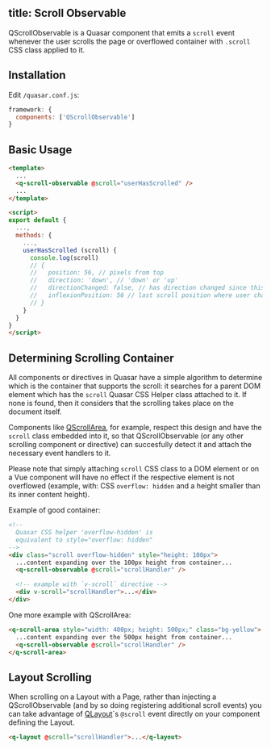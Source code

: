 title: Scroll Observable
---
QScrollObservable is a Quasar component that emits a `scroll` event whenever the user scrolls the page or overflowed container with `.scroll` CSS class applied to it.

## Installation
Edit `/quasar.conf.js`:
```js
framework: {
  components: ['QScrollObservable']
}
```

## Basic Usage
```html
<template>
  ...
  <q-scroll-observable @scroll="userHasScrolled" />
  ...
</template>

<script>
export default {
  ...,
  methods: {
    ...,
    userHasScrolled (scroll) {
      console.log(scroll)
      // {
      //   position: 56, // pixels from top
      //   direction: 'down', // 'down' or 'up'
      //   directionChanged: false, // has direction changed since this handler was called?
      //   inflexionPosition: 56 // last scroll position where user changed scroll direction
      // }
    }
  }
}
</script>
```

## Determining Scrolling Container
All components or directives in Quasar have a simple algorithm to determine which is the container that supports the scroll: it searches for a parent DOM element which has the `scroll` Quasar CSS Helper class attached to it. If none is found, then it considers that the scrolling takes place on the document itself.

Components like [QScrollArea](/components/scroll-area.html), for example, respect this design and have the `scroll` class embedded into it, so that QScrollObservable (or any other scrolling component or directive) can succesfully detect it and attach the necessary event handlers to it.

Please note that simply attaching `scroll` CSS class to a DOM element or on a Vue component will have no effect if the respective element is not overflowed (example, with: CSS `overflow: hidden` and a height smaller than its inner content height).

Example of good container:
```html
<!--
  Quasar CSS helper 'overflow-hidden' is
  equivalent to style="overflow: hidden"
-->
<div class="scroll overflow-hidden" style="height: 100px">
  ...content expanding over the 100px height from container...
  <q-scroll-observable @scroll="scrollHandler" />

  <!-- example with `v-scroll` directive -->
  <div v-scroll="scrollHandler">...</div>
</div>
```

One more example with QScrollArea:
```html
<q-scroll-area style="width: 400px; height: 500px;" class="bg-yellow">
  ...content expanding over the 500px height from container...
  <q-scroll-observable @scroll="scrollHandler" />
</q-scroll-area>
```

## Layout Scrolling
When scrolling on a Layout with a Page, rather than injecting a QScrollObservable (and by so doing registering additional scroll events) you can take advantage of [QLayout](/components/layout.html)´s `@scroll` event directly on your component defining the Layout.

```html
<q-layout @scroll="scrollHandler">...</q-layout>
```
